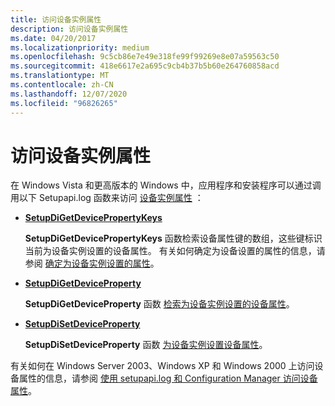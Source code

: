 ```yaml
---
title: 访问设备实例属性
description: 访问设备实例属性
ms.date: 04/20/2017
ms.localizationpriority: medium
ms.openlocfilehash: 9c5cb86e7e49e318fe99f99269e8e07a59563c50
ms.sourcegitcommit: 418e6617e2a695c9cb4b37b5b60e264760858acd
ms.translationtype: MT
ms.contentlocale: zh-CN
ms.lasthandoff: 12/07/2020
ms.locfileid: "96826265"
---
```

# <a name="accessing-device-instance-properties"></a>访问设备实例属性


在 Windows Vista 和更高版本的 Windows 中，应用程序和安装程序可以通过调用以下 Setupapi.log 函数来访问 [设备实例属性](/previous-versions/ff541334(v=vs.85)) ：

-   [**SetupDiGetDevicePropertyKeys**](/windows/win32/api/setupapi/nf-setupapi-setupdigetdevicepropertykeys)

    **SetupDiGetDevicePropertyKeys** 函数检索设备属性键的数组，这些键标识当前为设备实例设置的设备属性。 有关如何确定为设备设置的属性的信息，请参阅 [确定为设备实例设置的属性](determining-which-properties-are-set-for-a-device-instance.md)。

-   [**SetupDiGetDeviceProperty**](/windows/win32/api/setupapi/nf-setupapi-setupdigetdevicepropertyw)

    **SetupDiGetDeviceProperty** 函数 [检索为设备实例设置的设备属性](retrieving-a-device-instance-property-value.md)。

-   [**SetupDiSetDeviceProperty**](/windows/win32/api/setupapi/nf-setupapi-setupdisetdevicepropertyw)

    **SetupDiSetDeviceProperty** 函数 [为设备实例设置设备属性](setting-a-device-instance-property-value.md)。

有关如何在 Windows Server 2003、Windows XP 和 Windows 2000 上访问设备属性的信息，请参阅 [使用 setupapi.log 和 Configuration Manager 访问设备属性](using-setupapi-and-configuration-manager-to-access-device-properties.md)。

 

